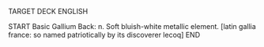 TARGET DECK
ENGLISH

START
Basic
Gallium
Back: n. Soft bluish-white metallic element. [latin gallia france: so named patriotically by its discoverer lecoq]
END

